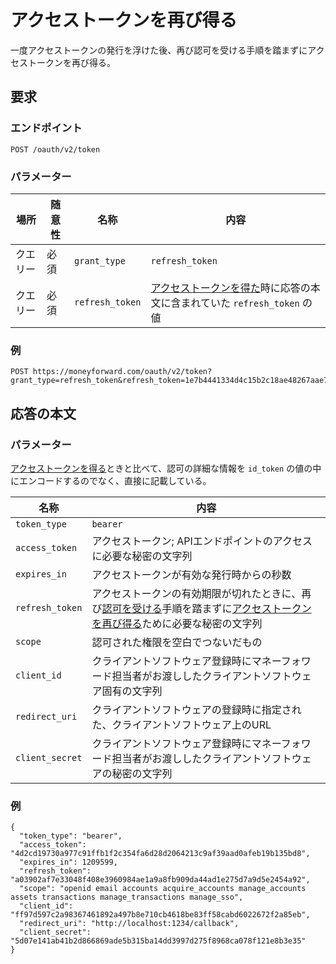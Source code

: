 # アクセストークンを再び得る

一度アクセストークンの発行を浮けた後、再び認可を受ける手順を踏まずにアクセストークンを再び得る。

## 要求

### エンドポイント

```
POST /oauth/v2/token
```

### パラメーター
| 場所 | 随意性 | 名称 | 内容 |
| ---- | ---- | ---- | --- |
| クエリー | 必須 | `grant_type` | `refresh_token` |
| クエリー | 必須 | `refresh_token` | [アクセストークンを得た](token.md)時に応答の本文に含まれていた `refresh_token` の値 |

### 例

```
POST https://moneyforward.com/oauth/v2/token?grant_type=refresh_token&refresh_token=1e7b4441334d4c15b2c18ae48267aae7e9661b4316a24913de664cc28b8bec96
```

## 応答の本文

### パラメーター

[アクセストークンを得る](token.md)ときと比べて、認可の詳細な情報を `id_token` の値の中にエンコードするのでなく、直接に記載している。

| 名称 | 内容 |
| ---- | --- |
| `token_type` | `bearer` |
| `access_token` | アクセストークン; APIエンドポイントのアクセスに必要な秘密の文字列 |
| `expires_in` | アクセストークンが有効な発行時からの秒数 |
| `refresh_token` | アクセストークンの有効期限が切れたときに、再び[認可を受ける](authorize.md)手順を踏まずに[アクセストークンを再び得る](refresh.md)ために必要な秘密の文字列 |
| `scope` | 認可された権限を空白でつないだもの |
| `client_id` | クライアントソフトウェア登録時にマネーフォワード担当者がお渡ししたクライアントソフトウェア固有の文字列 |
| `redirect_uri` | クライアントソフトウェアの登録時に指定された、クライアントソフトウェア上のURL |
| `client_secret` | クライアントソフトウェア登録時にマネーフォワード担当者がお渡ししたクライアントソフトウェアの秘密の文字列 |

### 例

```
{
  "token_type": "bearer",
  "access_token": "4d2cd19730a977c91ffb1f2c354fa6d28d2064213c9af39aad0afeb19b135bd8",
  "expires_in": 1209599,
  "refresh_token": "a03902af7e33048f408e3960984ae1a9a8fb909da44ad1e275d7a9d5e2454a92",
  "scope": "openid email accounts acquire_accounts manage_accounts assets transactions manage_transactions manage_sso",
  "client_id": "ff97d597c2a98367461892a497b8e710cb4618be83ff58cabd6022672f2a85eb",
  "redirect_uri": "http://localhost:1234/callback",
  "client_secret": "5d07e141ab41b2d866869ade5b315ba14dd3997d275f8968ca078f121e8b3e35"
}
```
